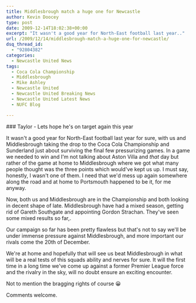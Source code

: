 ```yaml
---
title: Middlesbrough match a huge one for Newcastle
author: Kevin Doocey
type: post
date: 2009-12-14T18:02:38+00:00
excerpt: "It wasn't a good year for North-East football last year.."
url: /2009/12/14/middlesbrough-match-a-huge-one-for-newcastle/
dsq_thread_id:
  - "92804382"
categories:
  - Newcastle United News
tags:
  - Coca Cola Championship
  - Middlesbrough
  - Mike Ashley
  - Newcastle United
  - Newcastle United Breaking News
  - Newcastle United Latest News
  - NUFC Blog

---
```

### Taylor - Lets hope he's on target again this year

It wasn't a good year for North-East football last year for sure, with us and Middlesbrough taking the drop to the Coca Cola Championship and Sunderland just about surviving the final few pressurizing games. In a game we needed to win and I'm not talking about Aston Villa and _that_ day but rather of the game at home to Middlesbrough where we got what many people thought  was the three points which would've kept us up. I must say, honestly, I wasn't one of them. I need that we'd mess up again somewhere along the road and at home to Portsmouth happened to be it, for me anyway.

Now, both us and Middlesbrough are in the Championship and both looking in decent shape of late. Middlesbrough have had a mixed season, getting rid of Gareth Southgate and appointing Gordon Strachan. They've seen some mixed results so far,.

Our campaign so far has been pretty flawless but that's not to say we'll be under immense pressure against Middlesbrough, and more important our rivals come the 20th of December.

We're at home and hopefully that will see us beat Middlesbrough in what will be a real tests of this squads ability and nerves for sure. It will the first time in a long time we've come up against a former Premier League force and the rivalry in the sky, will no doubt ensure an exciting encounter.

Not to mention the bragging rights of course 😀

Comments welcome.
